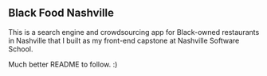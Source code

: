 ## Black Food Nashville

This is a search engine and crowdsourcing app for Black-owned restaurants in Nashville that I built as my front-end capstone at Nashville Software School.

Much better README to follow. :)

